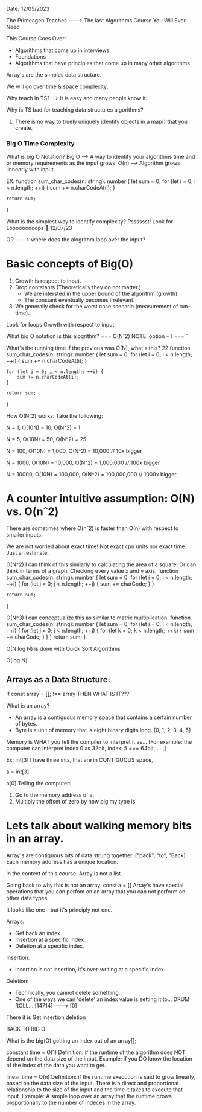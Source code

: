 Date: 12/05/2023

The Primeagen Teaches ---> The last Algorithms Course You Will Ever Need

This Course Goes Over:
- Algorithms that come up in interviews.
- Foundations
- Algorithms that have principles that come up in many other algorithms.

Array's are the simples data structure.

We will go over time & space complexity.

Why teach in TS? --> It is easy and many people know it. 

Why is TS bad for teaching data structures algorithms?
1. There is no way to truely uniquely identify objects in a map() that you create.


### Big O Time Complexity

What is big O Notation?
Big O --> A way to identify your algorithms time and or memory requirements as the input grows.
O(n) --> Algorithm grows linnearly with input.

EX: function sum_char_codes(n: string): number {
    let sum = 0;
    for (let i = 0; i < n.length; ++i) {
        sum += n.charCodeAt(i);
    }

    return sum;
}

What is the simplest way to identify complexity?
Psssssst! Look for Looooooooops 🔂
12/07/23

OR ---> where does the alogrithm loop over the input?

# Basic concepts of Big(O)
1. Growth is respect to input.
2. Drop contstants (Theoretically they do not matter.)
    - We are intersted in the upper bound of the algorithm (growth)
    - The constant eventually becomes irrelevant. 
3. We generally check for the worst case scenario (measurement of run-time). 

Look for loops
Growth with respect to input.


What big O notation is this alogrithm? === O(Nˆ2) 
NOTE: option + I === ˆ

What's the running time
If the previous was O(N), what's this?
22
function sum_char_codes(n: string): number {
    let sum = 0;
    for (let i = 0; i < n.length; ++i) {
        sum += n.charCodeAt(i);
    }

    for (let i = 0; i < n.length; ++i) {
        sum += n.charCodeAt(i);
    }

    return sum;
}

How O(Nˆ2) works: 
Take the following:

N = 1, O(10N) = 10, O(N^2) = 1


N = 5, O(10N) = 50, O(N^2) = 25


N = 100, O(10N) = 1,000, O(N^2) = 10,000 // 10x bigger


N = 1000, O(10N) = 10,000, O(N^2) = 1,000,000 // 100x bigger


N = 10000, O(10N) = 100,000, O(N^2) = 100,000,000 // 1000x bigger

# A counter intuitive assumption: O(N) vs. O(nˆ2)
There are sometimes where O(nˆ2) is faster than O(n) with respect to smaller inputs.

We are not worried about exact time! Not exact cpu units nor exact time. Just an estimate.

O(N^2)
I can think of this similarly to calculating the area of a square. Or can think in terms of a graph.
Checking every value x and y axis. 
function sum_char_codes(n: string): number {
    let sum = 0;
    for (let i = 0; i < n.length; ++i) {
        for (let j = 0; j < n.length; ++j) {
            sum += charCode;
        }
    }

    return sum;
}

O(N^3)
I can conceptualize this as similar to matrix multiplication.
function sum_char_codes(n: string): number {
    let sum = 0;
    for (let i = 0; i < n.length; ++i) {
        for (let j = 0; j < n.length; ++j) {
            for (let k = 0; k < n.length; ++k) {
                sum += charCode;
            }
        }
    }
    return sum;
}

O(N log N) is done with Quick Sort Algorithms

O(log N)

## Arrays as a Data Structure:

if const array = []; !== array THEN WHAT IS IT???

What is an array? 
- An array is a contiguous memory space that contains a certain number of bytes.
- Byte is a unit of memory that is eight binary digits long.
[0, 1, 2, 3, 4, 5]

Memory is WHAT you tell the compiler to interpret it as...
[For example: the computer can interpret index 0 as 32bit, index: 5 === 64bit, ... ,]

Ex: int[3]
I have three ints, that are in CONTIGUOUS space, 

a = int[3]

a[0]
Telling the computer: 
1. Go to the memory address of a.
2. Multiply the offset of zero by how big my type is 

# Lets talk about walking memory bits in an array.
Array's are contiguous bits of data strung together. ["back", "to", "Back]
Each memory address has a unique location.

In the context of this course: Array is not a list. 

Going back to why this is not an array. const a = []
Array's have special operations that you can perfom on an array that you can not perform on other data types. 

It looks like one - but it's principly not one. 

Arrays: 
- Get back an index.
- Insertion at a specific index.
- Deletion at a specific index.

Insertion: 
- insertion is not insertion, it's over-writing at a specific index.

Deletion: 
- Technically, you cannot delete something.
- One of the ways we can 'delete' an index value is setting it to... DRUM ROLL... [14714] ---> [0]

There it is
Get
insertion
deletion

BACK TO BIG O

What is the big(O) getting an index out of an array[];

constant time = O(1)
Definition: if the runtime of the algorithm does NOT depend on the data size of the input.
Example: if you DO know the location of the index of the data you want to get.

linear time = O(n)
Definition: if the runtime execution is said to grow linearly, based on the data size of the input.
There is a direct and proportional relationship to the size of the input and the time it takes to execute that input.
Example: A simple loop over an array that the runtime grows proportionally to the number of indeces in the array.

